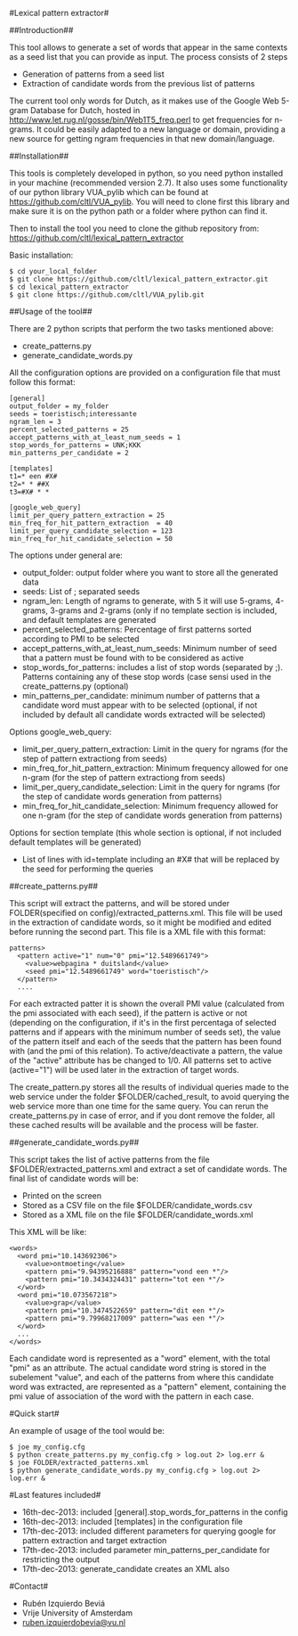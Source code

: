 #Lexical pattern extractor#

##Introduction##

This tool allows to generate a set of words that appear in the same contexts as a seed list that you can provide as input. The process consists of 2 steps
* Generation of patterns from a seed list
* Extraction of candidate words from the previous list of patterns

The current tool only words for Dutch, as it makes use of the Google Web 5-gram Database for Dutch, hosted in http://www.let.rug.nl/gosse/bin/Web1T5_freq.perl to
get frequencies for n-grams. It could be easily adapted to a new language or domain, providing a new source for getting ngram frequencies in that new domain/language.


##Installation##

This tools is completely developed in python, so you need python installed in your machine (recommended version 2.7). It also uses
some functionality of our python library VUA_pylib which can be found at https://github.com/cltl/VUA_pylib. You will need to clone
first this library and make sure it is on the python path or a folder where python can find it.

Then to install the tool you need to clone the github repository from:
https://github.com/cltl/lexical_pattern_extractor

Basic installation:
````
$ cd your_local_folder
$ git clone https://github.com/cltl/lexical_pattern_extractor.git
$ cd lexical_pattern_extractor
$ git clone https://github.com/cltl/VUA_pylib.git
````


##Usage of the tool##

There are 2 python scripts that perform the two tasks mentioned above:
* create_patterns.py
* generate_candidate_words.py

All the configuration options are provided on a configuration file that must follow this format:
````
[general]
output_folder = my_folder
seeds = toeristisch;interessante
ngram_len = 3
percent_selected_patterns = 25
accept_patterns_with_at_least_num_seeds = 1
stop_words_for_patterns = UNK;KKK
min_patterns_per_candidate = 2

[templates]
t1=* een #X#
t2=* * ##X
t3=#X# * *

[google_web_query]
limit_per_query_pattern_extraction = 25
min_freq_for_hit_pattern_extraction  = 40
limit_per_query_candidate_selection = 123
min_freq_for_hit_candidate_selection = 50
````

The options under general are:
* output_folder: output folder where you want to store all the generated data
* seeds: List of ; separated seeds
* ngram_len: Length of ngrams to generate, with 5 it will use 5-grams, 4-grams, 3-grams and 2-grams (only if no template section
is included, and default templates are generated
* percent_selected_patterns: Percentage of first patterns sorted according to PMI to be selected
* accept_patterns_with_at_least_num_seeds: Minimum number of seed that a pattern must be found with to be considered as active
* stop_words_for_patterns: includes a list of stop words (separated by ;). Patterns containing any of these stop words (case sensi
used in the create_patterns.py (optional)
* min_patterns_per_candidate: minimum number of patterns that a candidate word must appear with to be selected (optional, if not included by default
all candidate words extracted will be selected)

Options google_web_query:
* limit_per_query_pattern_extraction: Limit in the query for ngrams (for the step of pattern extractiong from seeds)
* min_freq_for_hit_pattern_extraction: Minimum frequency allowed for one n-gram (for the step of pattern extractiong from seeds)
* limit_per_query_candidate_selection: Limit in the query for ngrams (for the step of candidate words generation from patterns)
* min_freq_for_hit_candidate_selection: Minimum frequency allowed for one n-gram (for the step of candidate words generation from patterns)

Options for section template (this whole section is optional, if not included default templates will be generated)
* List of lines with id=template including an #X# that will be replaced by the seed for performing the queries


##create_patterns.py##

This script will extract the patterns, and will be stored under FOLDER(specified on config)/extracted_patterns.xml. This file will be used in the
extraction of candidate words, so it might be modified and edited before running the second part. This file is a XML file with this format:

````
patterns>
  <pattern active="1" num="0" pmi="12.5489661749">
    <value>webpagina * duitsland</value>
    <seed pmi="12.5489661749" word="toeristisch"/>
  </pattern>
  ....
````

For each extracted patter it is shown the overall PMI value (calculated from the pmi associated with each seed), if the pattern is active or not (depending
on the configuration, if it's in the first percentaga of selected patterns and if appears with the minimum number of seeds set), the value of the pattern itself
and each of the seeds that the pattern has been found with (and the pmi of this relation). To active/deactivate a pattern, the value of the "active" attribute
has be changed to 1/0. All patterns set to active (active="1") will be used later in the extraction of target words.

The create_pattern.py stores all the results of individual queries made to the web service under the folder $FOLDER/cached_result, to avoid querying the web service
more than one time for the same query. You can rerun the create_patterns.py in case of error, and if you dont remove the folder, all these cached results will be available
and the process will be faster.

##generate_candidate_words.py##

This script takes the list of active patterns from the file $FOLDER/extracted_patterns.xml and extract a set of candidate words. The final list of candidate words will be:
* Printed on the screen
* Stored as a CSV file on the file $FOLDER/candidate_words.csv
* Stored as a XML file on the file $FOLDER/candidate_words.xml

This XML will be like:
````
<words>
  <word pmi="10.143692306">
    <value>ontmoeting</value>
    <pattern pmi="9.94395216888" pattern="vond een *"/>
    <pattern pmi="10.3434324431" pattern="tot een *"/>
  </word>
  <word pmi="10.073567218">
    <value>grap</value>
    <pattern pmi="10.3474522659" pattern="dit een *"/>
    <pattern pmi="9.79968217009" pattern="was een *"/>
  </word>
  ...
</words>
````
Each candidate word is represented as a "word" element, with the total "pmi" as an attribute. The actual candidate word string is stored in the subelement
"value", and each of the patterns from where this candidate word was extracted, are represented as a "pattern" element, containing the pmi value of association
of the word with the pattern in each case.



#Quick start#


An example of usage of the tool would be:
````
$ joe my_config.cfg    
$ python create_patterns.py my_config.cfg > log.out 2> log.err &
$ joe FOLDER/extracted_patterns.xml
$ python generate_candidate_words.py my_config.cfg > log.out 2> log.err &
````

#Last features included#

* 16th-dec-2013: included [general].stop_words_for_patterns in the config
* 16th-dec-2013: included [templates] in the configuration file
* 17th-dec-2013: included different parameters for querying google for pattern extraction and target extraction
* 17th-dec-2013: included parameter min_patterns_per_candidate for restricting the output
* 17th-dec-2013: generate_candidate creates an XML also


#Contact#
+ Rubén Izquierdo Beviá
+ Vrije University of Amsterdam
+ ruben.izquierdobevia@vu.nl